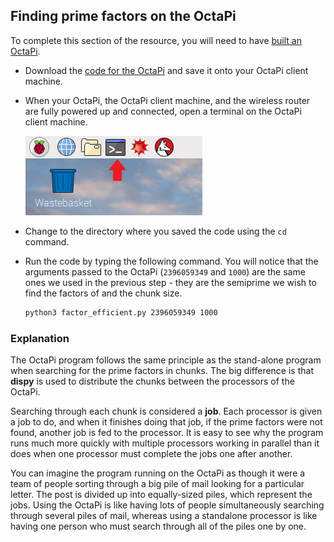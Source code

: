 ## Finding prime factors on the OctaPi

To complete this section of the resource, you will need to have [built an OctaPi](https://projects.raspberrypi.org/en/projects/build-an-octapi).

- Download the [code for the OctaPi](resources/factor_efficient.py) and save it onto your OctaPi client machine.

- When your OctaPi, the OctaPi client machine, and the wireless router are fully powered up and connected, open a terminal on the OctaPi client machine.

    ![Open a terminal](images/terminal.png)

- Change to the directory where you saved the code using the `cd` command.

- Run the code by typing the following command. You will notice that the arguments passed to the OctaPi (`2396059349` and `1000`) are the same ones we used in the previous step - they are the semiprime we wish to find the factors of and the chunk size.

    ```bash
    python3 factor_efficient.py 2396059349 1000
    ```

### Explanation

The OctaPi program follows the same principle as the stand-alone program when searching for the prime factors in chunks. The big difference is that **dispy** is used to distribute the chunks between the processors of the OctaPi.

Searching through each chunk is considered a **job**. Each processor is given a job to do, and when it finishes doing that job, if the prime factors were not found, another job is fed to the processor. It is easy to see why the program runs much more quickly with multiple processors working in parallel than it does when one processor must complete the jobs one after another.

You can imagine the program running on the OctaPi as though it were a team of people sorting through a big pile of mail looking for a particular letter. The post is divided up into equally-sized piles, which represent the jobs. Using the OctaPi is like having lots of people simultaneously searching through several piles of mail, whereas using a standalone processor is like having one person who must search through all of the piles one by one.
